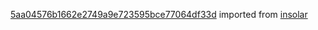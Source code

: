 [5aa04576b1662e2749a9e723595bce77064df33d](https://github.com/insolar/insolar/commit/5aa04576b1662e2749a9e723595bce77064df33d) imported from [insolar](https://github.com/insolar/insolar)
